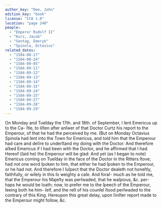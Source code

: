 ```yaml
---
author_key: "Dee, John"
edition_key: "book"
license: "CC0 1.0"
location: "page 240"
people:
  - "Emperor Rudolf II"
  - "Kurz, Jacob"
  - "Sontag, Emeryk"
  - "Spinola, Octavius"
related_dates:
  - "1584-08-17"
  - "1584-08-24"
  - "1584-09-05"
  - "1584-09-11"
  - "1584-09-12"
  - "1584-09-13"
  - "1584-09-14"
  - "1584-09-15"
  - "1584-09-24"
  - "1584-09-25"
  - "1584-09-27"
  - "1584-09-28"
  - "1584-09-29"
---
```

  On Monday and Tueſday the 17th. and 18th. of September, I ſent Emericus up to the Ca-
ſtle, to liſten after anſwer of that Doctor Curtz his report to the Emperour, of that he had
the perceived by me. (But on Monday Octavius Spinola had ſent into the Town for Emericus,
and told him that the Emperour had care and deſire to underſtand my doing with the Doctor:
And therefore aſked Emericus if I had been with the Doctor, and he affirmed that I had.
Hereof (ſaid he) the Emperour will be glad: And yet (as I began to note) Emericus coming
on Tueſday in the face of the Doctor in the Ritters ſtove; had not one word ſpoken to
him, that either he had ſpoken to the Emperour, or he had not. And therefore I ſuſpect that
the Doctor dealeth not honeſtly, faithfully, or wiſely in this ſo weighty a caſe. And foraſ-
much as he told me, that the Emperour his Majeſty was perſwaded, that he waſpious, &c. per-
haps he would be loath; now, to prefer me to the ſpeech of the Emperour, ſeeing both he him-
ſelf, and the reſt of his counſel ſtood perſwaded to the contrary of this King. Hereupon this
great delay, upon ſiniſter report made to the Emperour might follow, &c.
